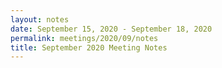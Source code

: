 ```yaml
---
layout: notes
date: September 15, 2020 - September 18, 2020
permalink: meetings/2020/09/notes
title: September 2020 Meeting Notes
---
```


